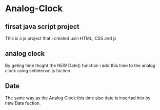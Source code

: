 # Analog-Clock

## firsat java script project

This is a js project that i created usin HTML, CSS and js 

## analog clock
By geting time thoght the NEW Date() function i add this time to the analog clock using setInterval js fuction

## Date
The same way as the Analog Clock this time also date is insertad into by new Date fuction.
